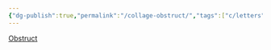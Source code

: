 ```yaml
---
{"dg-publish":true,"permalink":"/collage-obstruct/","tags":["c/letters","c/flat-background","c/pattern","c/line","c/green","c/white","c/machine"],"created":"2024-01-05T11:37:24.205-05:00","updated":"2024-01-05T11:38:01.621-05:00"}
---
```



[Obstruct](https://www.instagram.com/p/CeoQMe5Oijj/)
